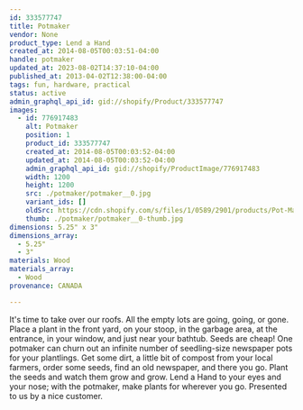 ```yaml
---
id: 333577747
title: Potmaker
vendor: None
product_type: Lend a Hand
created_at: 2014-08-05T00:03:51-04:00
handle: potmaker
updated_at: 2023-08-02T14:37:10-04:00
published_at: 2013-04-02T12:38:00-04:00
tags: fun, hardware, practical
status: active
admin_graphql_api_id: gid://shopify/Product/333577747
images:
  - id: 776917483
    alt: Potmaker
    position: 1
    product_id: 333577747
    created_at: 2014-08-05T00:03:52-04:00
    updated_at: 2014-08-05T00:03:52-04:00
    admin_graphql_api_id: gid://shopify/ProductImage/776917483
    width: 1200
    height: 1200
    src: ./potmaker/potmaker__0.jpg
    variant_ids: []
    oldSrc: https://cdn.shopify.com/s/files/1/0589/2901/products/Pot-Maker_1.jpeg?v=1407211432
    thumb: ./potmaker/potmaker__0-thumb.jpg
dimensions: 5.25" x 3"
dimensions_array:
  - 5.25"
  - 3"
materials: Wood
materials_array:
  - Wood
provenance: CANADA

---
```


It's time to take over our roofs. All the empty lots are going, going, or gone. Place a plant in the front yard, on your stoop, in the garbage area, at the entrance, in your window, and just near your bathtub. Seeds are cheap! One potmaker can churn out an infinite number of seedling-size newspaper pots for your plantlings. Get some dirt, a little bit of compost from your local farmers, order some seeds, find an old newspaper, and there you go. Plant the seeds and watch them grow and grow. Lend a Hand to your eyes and your nose; with the potmaker, make plants for wherever you go. Presented to us by a nice customer.